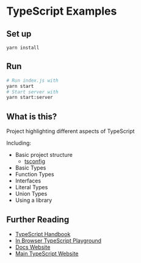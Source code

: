# TypeScript Examples

## Set up

```
yarn install
```

## Run

```bash
# Run index.js with
yarn start
# Start server with
yarn start:server
```

## What is this?

Project highlighting different aspects of TypeScript

Including:
- Basic project structure
    - [tsconfig](https://www.typescriptlang.org/tsconfig)
- Basic Types
- Function Types
- Interfaces
- Literal Types
- Union Types
- Using a library

## Further Reading
- [TypeScript Handbook](https://www.typescriptlang.org/docs/handbook/intro.html)
- [In Browser TypeScript Playground](https://www.typescriptlang.org/play)
- [Docs Website](https://www.typescriptlang.org/docs)
- [Main TypeScript Website](https://www.typescriptlang.org/)
